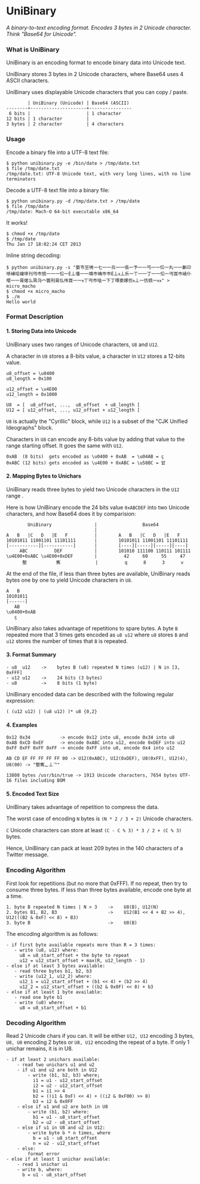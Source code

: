 # UniBinary

_A binary-to-text encoding format. Encodes 3 bytes in 2 Unicode character. Think "Base64 for Unicode"._

### What is UniBinary

UniBinary is an encoding format to encode binary data into Unicode text.

UniBinary stores 3 bytes in 2 Unicode characters, where Base64 uses 4 ASCII characters.

UniBinary uses displayable Unicode characters that you can copy / paste.

            | UniBinary (Unicode) | Base64 (ASCII)
    --------+---------------------+----------------
     6 bits |                     | 1 character
    12 bits | 1 character         | 
    3 bytes | 2 character         | 4 characters

### Usage

Encode a binary file into a UTF-8 text file:

    $ python unibinary.py -e /bin/date > /tmp/date.txt
    $ file /tmp/date.txt 
    /tmp/date.txt: UTF-8 Unicode text, with very long lines, with no line terminators

Decode a UTF-8 text file into a binary file:
    
    $ python unibinary.py -d /tmp/date.txt > /tmp/date
    $ file /tmp/date
    /tmp/date: Mach-O 64-bit executable x86_64

It works!
    
    $ chmod +x /tmp/date
    $ /tmp/date
    Thu Jan 17 18:02:24 CET 2013

Inline string decoding:

    $ python unibinary.py -s "嫯壭巠唀一七一一丠一一倀一予一一丐一一伀一丸一一劆卬哆崠啶嵲哆刊丏巿巰一一一伀一Ѐ丄僠一一嗿巿崅巿巿Ѐ丄ӿ丄乐一丅一一丁一一伀一丏崀巿嵪仆嘤一一咠侰么凬乌宀嘼刐咠仫伟崀一一ӿ丅丏巿咀一下丁嘾娄嫘仿ӿ丄一仿巰一ӿӿ" > micro_macho
    $ chmod +x micro_macho
    $ ./m
    Hello world

### Format Description

#### 1. Storing Data into Unicode

UniBinary uses two ranges of Unicode characters, `U8` and `U12`.

A character in `U8` stores a 8-bits value, a character in `U12` stores a 12-bits value.

    u8_offset = \u0400
    u8_length = 0x100
    
    u12_offset = \u4E00
    u12_length = 0x1000    

    U8  = [  u8_offset, ...,  u8_offset  + u8_length [
    U12 = [ u12_offset, ..., u12_offset + u12_length [

`U8` is actually the "Cyrillic" block, while `U12` is a subset of the "CJK Unified Ideographs" block.

Characters in `U8` can encode any 8-bits value by adding that value to the range starting offset. It goes the same with `U12`.

    0xAB  (8 bits)  gets encoded as \u0400 + 0xAB  = \u04AB = ҫ
    0xABC (12 bits) gets encoded as \u4E00 + 0xABC = \u58BC = 뱘

#### 2. Mapping Bytes to Unichars

UniBinary reads three bytes to yield two Unicode characters in the `U12` range .

Here is how UniBinary encode the 24 bits value `0xABCDEF` into two Unicode characters, and how Base64 does it by comparision:

            UniBinary                |                 Base64
                                     |
    A   B   |C   D   |E   F          |        A   B   |C   D   |E   F   
    10101011 11001101 11101111       |        10101011 11001101 11101111
    [-----------][-----------]       |        [----][-----][-----][----]
         ABC          DEF            |        101010 111100 110111 101111
    \u4E00+0xABC \u4E00+0xDEF        |          42     60     55     47
          墼           寯             |          q      8      3      v

At the end of the file, if less than three bytes are available, UniBinary reads bytes one by one to yield Unicode characters in `U8`.

    A   B   
    10101011
    [------]
       AB
    \u0400+0xAB
       ҫ

UniBinary also takes advantage of repetitions to spare bytes. A byte `B` repeated more that 3 times gets encoded as `u8 u12` where `u8` stores `B` and `u12` stores the number of times that `B` is repeated.

#### 3. Format Summary
    
    - u8  u12    ->    bytes B (u8) repeated N times (u12) | N in [3, 0xFFF]
    - u12 u12    ->    24 bits (3 bytes)
    - u8         ->    8 bits (1 byte)

UniBinary encoded data can be described with the following regular expression:

    ( (u12 u12) | (u8 u12) )* u8 {0,2}

#### 4. Examples

    0x12 0x34           -> encode 0x12 into u8, encode 0x34 into u8
    0xAB 0xCD 0xEF      -> encode 0xABC into u12, encode 0xDEF into u12
    0xFF 0xFF 0xFF 0xFF -> encode 0xFF into u8, encode 0x4 into u12

    AB CD EF FF FF FF FF 00 -> U12(0xABC), U12(0xDEF), U8(0xFF), U12(4), U8(00) -> "墼寯ᇿ丄ᄀ"

    13808 bytes /usr/bin/true -> 1913 Unicode characters, 7654 bytes UTF-16 files including BOM

#### 5. Encoded Text Size

UniBinary takes advantage of repetition to compress the data.

The worst case of encoding `N` bytes is `(N * 2 / 3 + 2)` Unicode characters.

`C` Unicode characters can store at least `(C - C % 3) * 3 / 2 + (C % 3)` bytes.

Hence, UniBinary can pack at least 209 bytes in the 140 characters of a Twitter message.

### Encoding Algorithm

First look for repetitions (but no more that 0xFFF). If no repeat, then try to consume three bytes. If less than three bytes available, encode one byte at a time.

    1. byte B repeated N times | N > 3    ->    U8(B), U12(N)
    2. bytes B1, B2, B3                   ->    U12(B1 << 4 + B2 >> 4), U12(((B2 & 0xF) << 8) + B3)
    3. byte B                             ->    U8(B)

The encoding algorithm is as follows:

    - if first byte available repeats more than R = 3 times:
       - write (u8, u12) where:
         u8 = u8_start_offset + the byte to repeat
         u12 = u12_start_offset + max(R, u12_length - 1)
    - else if at least 3 bytes available:
       - read three bytes b1, b2, b3
       - write (u12_1, u12_2) where:
         u12_1 = u12_start_offset + (b1 << 4) + (b2 >> 4)
         u12_2 = u12_start_offset + ((b2 & 0x0F) << 8) + b3
    - else if at least 1 byte available:
       - read one byte b1
       - write (u8) where:
         u8 = u8_start_offset + b1

### Decoding Algorithm

Read 2 Unicode chars if you can. It will be either `U12, U12` encoding 3 bytes, `U8, U8` encoding 2 bytes or `U8, U12` encoding the repeat of a byte. If only 1 unichar remains, it is in U8.

    - if at least 2 unichars available:
        - read two unichars u1 and u2
        - if u1 and u2 are both in U12
            - write (b1, b2, b3) where;
              i1 = u1 - u12_start_offset
              i2 = u2 - u12_start_offset
              b1 = i1 >> 4
              b2 = ((i1 & 0xF) << 4) + ((i2 & 0xF00) >> 8)
              b3 = i2 & 0x0FF
        - else if u1 and u2 are both in U8
            - write (b1, b2) where:
              b1 = u1 - u8_start_offset
              b2 = u2 - u8_start_offset
        - else if u1 in U8 and u2 in U12:
            - write byte b * n times, where
              b = u1 - u8_start_offset
              n = u2 - u12_start_offset
        - else:
            format error
    - else if at least 1 unichar available:
        - read 1 unichar u1
        - write b, where:
          b = u1 - u8_start_offset
